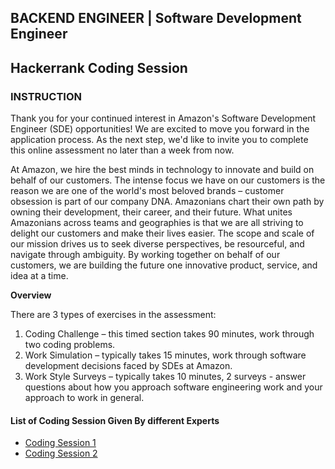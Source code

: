## BACKEND ENGINEER | Software Development Engineer

## Hackerrank Coding Session

### INSTRUCTION

Thank you for your continued interest in Amazon's Software Development Engineer (SDE) opportunities! We are excited to move you forward in the application process. As the next step, we'd like to invite you to complete this online assessment no later than a week from now.

At Amazon, we hire the best minds in technology to innovate and build on behalf of our customers. The intense focus we have on our customers is the reason we are one of the world's most beloved brands – customer obsession is part of our company DNA. Amazonians chart their own path by owning their development, their career, and their future. What unites Amazonians across teams and geographies is that we are all striving to delight our customers and make their lives easier. The scope and scale of our mission drives us to seek diverse perspectives, be resourceful, and navigate through ambiguity. By working together on behalf of our customers, we are building the future one innovative product, service, and idea at a time.

**Overview**

There are 3 types of exercises in the assessment:

1. Coding Challenge – this timed section takes 90 minutes, work through two coding problems.
2. Work Simulation – typically takes 15 minutes, work through software development decisions faced by SDEs at Amazon.
3. Work Style Surveys – typically takes 10 minutes, 2 surveys - answer questions about how you approach software engineering work and your approach to work in general.

#### List of Coding Session Given By different Experts

- [Coding Session 1](/hackerrank1/)
- [Coding Session 2](/hackerrank2/)